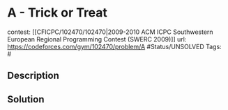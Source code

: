 # A - Trick or Treat

contest: [[CFICPC/102470/102470|2009-2010 ACM ICPC Southwestern European Regional Programming Contest (SWERC 2009)]]
url: https://codeforces.com/gym/102470/problem/A
#Status/UNSOLVED
Tags: #

## Description

## Solution

